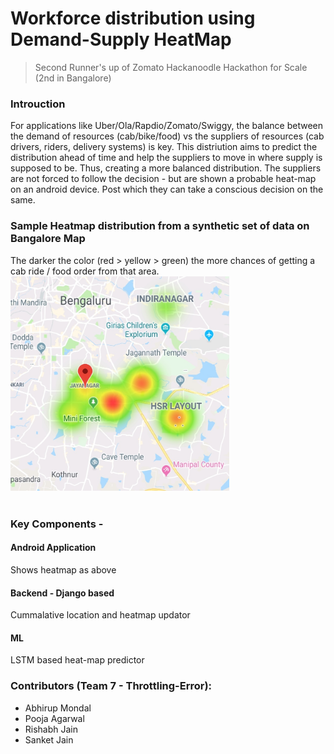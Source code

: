 # Workforce distribution using Demand-Supply HeatMap

> Second Runner's up of Zomato Hackanoodle Hackathon for Scale (2nd in Bangalore)

### Introuction
For applications like Uber/Ola/Rapdio/Zomato/Swiggy, the balance between the demand of resources (cab/bike/food) vs the suppliers of resources 
(cab drivers, riders, delivery systems) is key. This distriution aims to predict the distribution ahead of time and help the suppliers to move in where 
supply is supposed to be. Thus, creating a more balanced distribution. The suppliers are not forced to follow the decision - but are shown a probable heat-map on 
an android device. Post which they can take a conscious decision on the same. 


### Sample Heatmap distribution from a synthetic set of data on Bangalore Map
The darker the color (red > yellow > green) the more chances of getting a cab ride / food order from that area. <br>
<img src="https://github.com/rishabhjain9196/ZomatoHack---Throttling-Error/blob/master/documentation/b406b123-ea89-4276-8b14-3e2c8f8d2b19.jpeg" width="350"/>
<br>
<br>

### Key Components - 
#### Android Application
Shows heatmap as above
#### Backend - Django based
Cummalative location and heatmap updator
#### ML
LSTM based heat-map predictor

### Contributors (Team 7 - Throttling-Error):
- Abhirup Mondal
- Pooja Agarwal
- Rishabh Jain
- Sanket Jain
